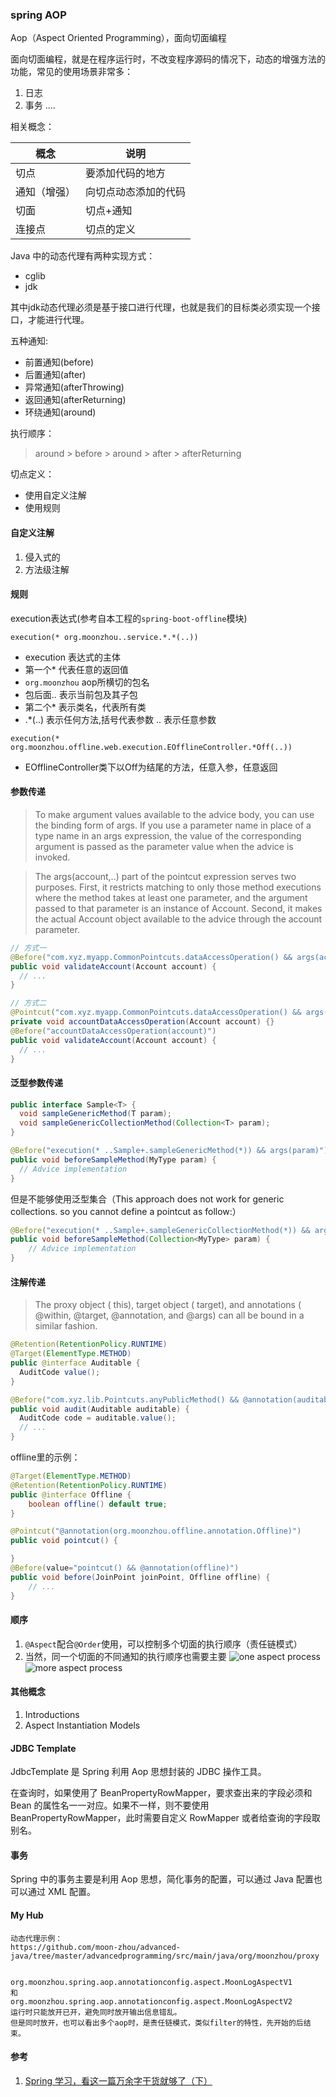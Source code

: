 ### spring AOP

Aop（Aspect Oriented Programming），面向切面编程

面向切面编程，就是在程序运行时，不改变程序源码的情况下，动态的增强方法的功能，常见的使用场景非常多：
1. 日志
1. 事务
....

相关概念：

| 概念         | 说明                 |
| ------------ | -------------------- |
| 切点         | 要添加代码的地方     |
| 通知（增强） | 向切点动态添加的代码 |
| 切面         | 切点+通知            |
| 连接点       | 切点的定义           |

Java 中的动态代理有两种实现方式：
- cglib
- jdk

其中jdk动态代理必须是基于接口进行代理，也就是我们的目标类必须实现一个接口，才能进行代理。

五种通知:
- 前置通知(before)
- 后置通知(after)
- 异常通知(afterThrowing)
- 返回通知(afterReturning)
- 环绕通知(around)

执行顺序：
> around > before > around > after > afterReturning

切点定义：
- 使用自定义注解
- 使用规则

#### 自定义注解
1. 侵入式的
1. 方法级注解

#### 规则
execution表达式(参考自本工程的`spring-boot-offline`模块)

```
execution(* org.moonzhou..service.*.*(..))
```
* execution 表达式的主体
* 第一个* 代表任意的返回值
* `org.moonzhou` aop所横切的包名
* 包后面.. 表示当前包及其子包
* 第二个* 表示类名，代表所有类
* .*(..) 表示任何方法,括号代表参数 .. 表示任意参数

```
execution(* org.moonzhou.offline.web.execution.EOfflineController.*Off(..))
```
* EOfflineController类下以Off为结尾的方法，任意入参，任意返回

#### 参数传递
> To make argument values available to the advice body, you can use the
  binding form of args. If you use a parameter name in place of a type name in an args expression,
  the value of the corresponding argument is passed as the parameter value when the advice is
  invoked.

> The args(account,..) part of the pointcut expression serves two purposes. First, it restricts
  matching to only those method executions where the method takes at least one parameter, and the
  argument passed to that parameter is an instance of Account. Second, it makes the actual Account
  object available to the advice through the account parameter.

```java
// 方式一
@Before("com.xyz.myapp.CommonPointcuts.dataAccessOperation() && args(account,..)")
public void validateAccount(Account account) {
  // ...
}

// 方式二
@Pointcut("com.xyz.myapp.CommonPointcuts.dataAccessOperation() && args(account,..)")
private void accountDataAccessOperation(Account account) {}
@Before("accountDataAccessOperation(account)")
public void validateAccount(Account account) {
  // ...
}
```

#### 泛型参数传递
```java
public interface Sample<T> {
  void sampleGenericMethod(T param);
  void sampleGenericCollectionMethod(Collection<T> param);
}

@Before("execution(* ..Sample+.sampleGenericMethod(*)) && args(param)")
public void beforeSampleMethod(MyType param) {
  // Advice implementation
}
```

但是不能够使用泛型集合（This approach does not work for generic collections. so you cannot define a pointcut as follow:）
```java
@Before("execution(* ..Sample+.sampleGenericCollectionMethod(*)) && args(param)")
public void beforeSampleMethod(Collection<MyType> param) {
    // Advice implementation
}
```


#### 注解传递
> The proxy object ( this), target object ( target), and annotations ( @within, @target, @annotation, and
  @args) can all be bound in a similar fashion. 

```java
@Retention(RetentionPolicy.RUNTIME)
@Target(ElementType.METHOD)
public @interface Auditable {
  AuditCode value();
}

@Before("com.xyz.lib.Pointcuts.anyPublicMethod() && @annotation(auditable)")
public void audit(Auditable auditable) {
  AuditCode code = auditable.value();
  // ...
}
```

offline里的示例：
```java
@Target(ElementType.METHOD)
@Retention(RetentionPolicy.RUNTIME)
public @interface Offline {
    boolean offline() default true;
}

@Pointcut("@annotation(org.moonzhou.offline.annotation.Offline)")
public void pointcut() {

}
@Before(value="pointcut() && @annotation(offline)")
public void before(JoinPoint joinPoint, Offline offline) {
    // ...
}
```

#### 顺序
1. `@Aspect`配合`@Order`使用，可以控制多个切面的执行顺序（责任链模式）
1. 当然，同一个切面的不同通知的执行顺序也需要主要
![one aspect process](./img/oneAspectProcess.png)
![more aspect process](./img/moreAspectProcess.png)

#### 其他概念
1. Introductions
1. Aspect Instantiation Models

#### JDBC Template
JdbcTemplate 是 Spring 利用 Aop 思想封装的 JDBC 操作工具。

在查询时，如果使用了 BeanPropertyRowMapper，要求查出来的字段必须和 Bean 的属性名一一对应。如果不一样，则不要使用 BeanPropertyRowMapper，此时需要自定义 RowMapper 或者给查询的字段取别名。


#### 事务
Spring 中的事务主要是利用 Aop 思想，简化事务的配置，可以通过 Java 配置也可以通过 XML 配置。


#### My Hub
```
动态代理示例：
https://github.com/moon-zhou/advanced-java/tree/master/advancedprogramming/src/main/java/org/moonzhou/proxy


org.moonzhou.spring.aop.annotationconfig.aspect.MoonLogAspectV1
和
org.moonzhou.spring.aop.annotationconfig.aspect.MoonLogAspectV2
运行时只能放开已开，避免同时放开输出信息错乱。
但是同时放开，也可以看出多个aop时，是责任链模式，类似filter的特性，先开始的后结束。
```


#### 参考
1. [Spring 学习，看这一篇万余字干货就够了（下）](https://zhuanlan.zhihu.com/p/99183453)